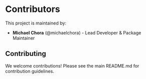 # Contributors

This project is maintained by:

- **Michael Chora** (@michaelchora) - Lead Developer & Package Maintainer

## Contributing

We welcome contributions! Please see the main README.md for contribution guidelines.
